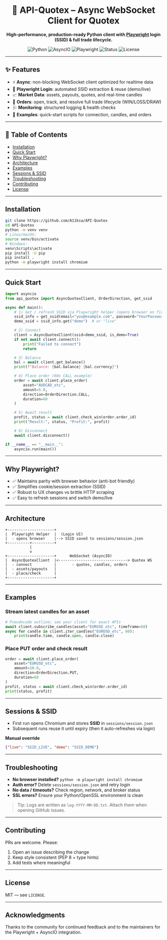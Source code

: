 <div align="center">

<h1>🚀 API-Quotex – Async WebSocket Client for Quotex</h1>

<p><b>High-performance, production-ready Python client with <u>Playwright</u> login (SSID) & full trade lifecycle.</b></p>

<p>
  <img alt="Python" src="https://img.shields.io/pypi/pyversions/pandas?label=python&logo=python" />
  <img alt="AsyncIO" src="https://img.shields.io/badge/Framework-AsyncIO-informational" />
  <img alt="Playwright" src="https://img.shields.io/badge/Login-Playwright-blue" />
  <img alt="Status" src="https://img.shields.io/badge/Status-Stable-success" />
  <img alt="License" src="https://img.shields.io/github/license/A11ksa/API-Quotex?style=flat-square" />
</p>

</div>

---

## ✨ Features
- ⚡ **Async**: non-blocking WebSocket client optimized for realtime data
- 🔐 **Playwright Login**: automated SSID extraction & reuse (demo/live)
- 📈 **Market Data**: assets, payouts, quotes, and real-time candles
- 🧾 **Orders**: open, track, and resolve full trade lifecycle (WIN/LOSS/DRAW)
- 🩺 **Monitoring**: structured logging & health checks
- 🧪 **Examples**: quick-start scripts for connection, candles, and orders

---

## 🧭 Table of Contents
- [Installation](#installation)
- [Quick Start](#quick-start)
- [Why Playwright?](#why-playwright)
- [Architecture](#architecture)
- [Examples](#examples)
- [Sessions & SSID](#sessions--ssid)
- [Troubleshooting](#troubleshooting)
- [Contributing](#contributing)
- [License](#license)

---

## Installation
```bash
git clone https://github.com/A11ksa/API-Quotex
cd API-Quotex
python -m venv venv
# Linux/macOS:
source venv/bin/activate
# Windows:
venv\Scripts\activate
pip install -U pip
pip install .
python -m playwright install chromium
```

---

## Quick Start
```python
import asyncio
from api_quotex import AsyncQuotexClient, OrderDirection, get_ssid

async def main():
    # 1) Get / refresh SSID via Playwright helper (opens browser on first run)
    ssid_info = get_ssid(email="you@example.com", password="YourPassword")
    demo_ssid = ssid_info.get("demo")  # or "live"

    # 2) Connect
    client = AsyncQuotexClient(ssid=demo_ssid, is_demo=True)
    if not await client.connect():
        print("Failed to connect")
        return

    # 3) Balance
    bal = await client.get_balance()
    print(f"Balance: {bal.balance} {bal.currency}")

    # 4) Place order (60s CALL example)
    order = await client.place_order(
        asset="AUDCAD_otc",
        amount=5.0,
        direction=OrderDirection.CALL,
        duration=60
    )

    # 5) Await result
    profit, status = await client.check_win(order.order_id)
    print("Result:", status, "Profit:", profit)

    # 6) Disconnect
    await client.disconnect()

if __name__ == "__main__":
    asyncio.run(main())
```

---

## Why Playwright?
- ✅ Maintains parity with browser behavior (anti-bot friendly)
- ✅ Simplifies cookie/session extraction (SSID)
- ✅ Robust to UX changes vs brittle HTTP scraping
- ✅ Easy to refresh sessions and switch demo/live

---

## Architecture
```
+---------------------+
|  Playwright Helper  |  (Login UI)
|  - opens browser    |--> SSID saved to sessions/session.json
+----------+----------+
           |
           v
+---------------------+      WebSocket (AsyncIO)
|  AsyncQuotexClient  |<-------------------------------> Quotex WS
|  - connect          |       - quotes, candles, orders
|  - assets/payouts   |
|  - place/check      |
+---------------------+
```

---

## Examples

### Stream latest candles for an asset
```python
# Pseudocode outline; see your client for exact APIs
await client.subscribe_candles(asset="EURUSD_otc", timeframe=60)
async for candle in client.iter_candles("EURUSD_otc", 60):
    print(candle.time, candle.open, candle.close)
```

### Place PUT order and check result
```python
order = await client.place_order(
    asset="EURUSD_otc",
    amount=10.0,
    direction=OrderDirection.PUT,
    duration=60
)
profit, status = await client.check_win(order.order_id)
print(status, profit)
```

---

## Sessions & SSID
- First run opens Chromium and stores **SSID** in `sessions/session.json`
- Subsequent runs reuse it until expiry (then it auto-refreshes via login)

**Manual override**
```json
{"live": "SSID_LIVE", "demo": "SSID_DEMO"}
```

---

## Troubleshooting
- **No browser installed?** `python -m playwright install chromium`
- **Auth error?** Delete `sessions/session.json` and retry login
- **No data / timeouts?** Check region, network, and broker status
- **SSL errors?** Ensure your Python/OpenSSL environment is clean

> Tip: Logs are written as `log-YYYY-MM-DD.txt`. Attach them when opening GitHub issues.

---

## Contributing
PRs are welcome. Please:
1. Open an issue describing the change
2. Keep style consistent (PEP 8 + type hints)
3. Add tests where meaningful

---

## License
MIT — see `LICENSE`.

---

## Acknowledgments
Thanks to the community for continued feedback and to the maintainers for the Playwright + AsyncIO integration.
